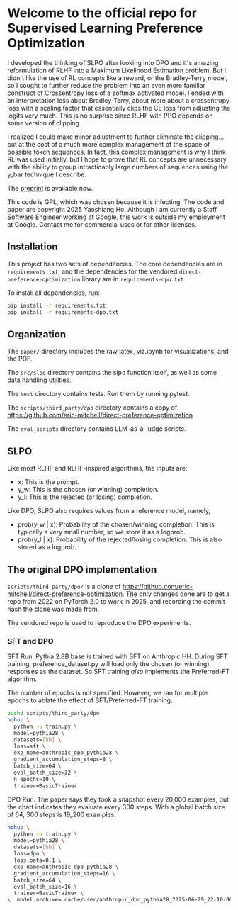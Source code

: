 # Welcome to the official repo for Supervised Learning Preference Optimization

I developed the thinking of SLPO after looking into DPO and it's amazing
reformulation of RLHF into a Maximum Likelihood Estimation problem. But
I didn't like the use of RL concepts like a reward, or the Bradley-Terry
model, so I sought to further reduce the problem into an even more
familiar construct of Crossentropy loss of a softmax activated model. I ended
with an interpretation less about Bradley-Terry, about more about a 
crossentropy loss with a scaling factor that essentially clips the 
CE loss from adjusting the logits very much. This is no surprise since
RLHF with PPO depends on some version of clipping. 

I realized I could make minor adjustment to further eliminate the clipping...
but at the cost of a much more complex management of the space of possible
token sequences. In fact, this complex management is why I think RL was
used initially, but I hope to prove that RL concepts are 
unnecessary with the ability to group intracticably large numbers of
sequences using the y_bar technique I describe. 

The [preprint](https://www.techrxiv.org/users/888076/articles/1267902-supervised-learning-preference-optimization-rethinking-rlhf-and-dpo-as-supervised-learning)
 is available now.

This code is GPL, which was chosen because it is infecting. The code and
paper are copyright 2025 Yaoshiang Ho. Although I am currently a 
Staff Software Engineer working at Google, this work is outside my
employment at Google. Contact me for commercial uses or for other licenses.

## Installation

This project has two sets of dependencies. The core dependencies are in 
`requirements.txt`, and the dependencies for the vendored 
`direct-preference-optimization` library are in `requirements-dpo.txt`.

To install all dependencies, run:

```bash
pip install -r requirements.txt
pip install -r requirements-dpo.txt
```

## Organization

The `paper/` directory includes the raw latex, viz.ipynb for visualizations,
and the PDF.

The `src/slpo` directory contains the slpo function itself, as well
as some data handling utilities. 

The `test` directory contains tests. Run them by running
pytest. 

The `scripts/third_party/dpo` directory contains a copy of https://github.com/eric-mitchell/direct-preference-optimization

The `eval_scripts` directory contains LLM-as-a-judge scripts.

## SLPO

Like most RLHF and RLHF-inspired algorithms, the inputs are:

* x: This is the prompt.
* y_w: This is the chosen (or winning) completion.
* y_l: This is the rejected (or losing) completion.

Like DPO, SLPO also requires values from a reference model, namely,
* prob(y_w | x): Probability of the chosen/winning completion. This is 
  typically a very small number, so we store it as a logprob.
* prob(y_l | x): Probability of the rejected/losing completion. This is 
  also stored as a logprob.

## The original DPO implementation

`scripts/third_party/dpo/` is a clone of
https://github.com/eric-mitchell/direct-preference-optimization. The
only changes done are to get a repo from 2022 on PyTorch 2.0 to work 
in 2025, and recording the commit hash the clone was made from.

The vendored repo is used to reproduce the DPO experiments.

### SFT and DPO

SFT Run. Pythia 2.8B base is trained with SFT on Anthropic HH. During SFT
training, preference_dataset.py will load only the chosen (or winning)
responses as the dataset. So SFT training *also* implements the Preferred-FT
algorithm. 

The number of epochs is not specified. However, we ran for multiple epochs to 
ablate the effect of SFT/Preferred-FT training. 

```sh
pushd scripts/third_party/dpo
nohup \
  python -u train.py \
  model=pythia28 \
  datasets=[hh] \
  loss=sft \
  exp_name=anthropic_dpo_pythia28 \
  gradient_accumulation_steps=8 \
  batch_size=64 \
  eval_batch_size=32 \
  n_epochs=10 \
  trainer=BasicTrainer 
```

DPO Run. The paper says they took a snapshot every 20,000 examples, but the 
chart indicates they evaluate every 300 steps. With a global batch size of 
64, 300 steps is 19_200 examples. 

```sh
nohup \
  python -u train.py \
  model=pythia28 \
  datasets=[hh] \
  loss=dpo \
  loss.beta=0.1 \
  exp_name=anthropic_dpo_pythia28 \
  gradient_accumulation_steps=16 \
  batch_size=64 \
  eval_batch_size=16 \
  trainer=BasicTrainer \
\  model.archive=.cache/user/anthropic_dpo_pythia28_2025-06-29_22-10-00_490115/LATEST/policy.pt
```